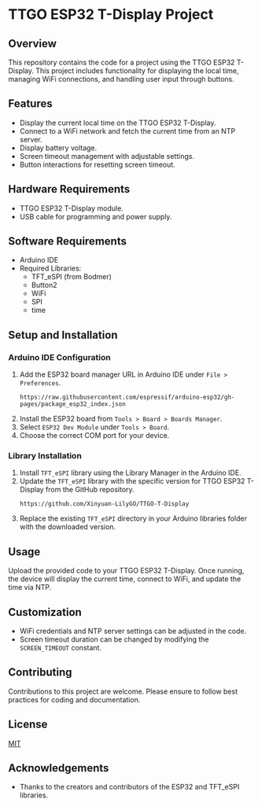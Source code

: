 
# TTGO ESP32 T-Display Project

## Overview
This repository contains the code for a project using the TTGO ESP32 T-Display. This project includes functionality for displaying the local time, managing WiFi connections, and handling user input through buttons.

## Features
- Display the current local time on the TTGO ESP32 T-Display.
- Connect to a WiFi network and fetch the current time from an NTP server.
- Display battery voltage.
- Screen timeout management with adjustable settings.
- Button interactions for resetting screen timeout.

## Hardware Requirements
- TTGO ESP32 T-Display module.
- USB cable for programming and power supply.

## Software Requirements
- Arduino IDE
- Required Libraries:
  - TFT_eSPI (from Bodmer)
  - Button2
  - WiFi
  - SPI
  - time

## Setup and Installation

### Arduino IDE Configuration
1. Add the ESP32 board manager URL in Arduino IDE under `File > Preferences`.
   ```
   https://raw.githubusercontent.com/espressif/arduino-esp32/gh-pages/package_esp32_index.json
   ```
2. Install the ESP32 board from `Tools > Board > Boards Manager`.
3. Select `ESP32 Dev Module` under `Tools > Board`.
4. Choose the correct COM port for your device.

### Library Installation
1. Install `TFT_eSPI` library using the Library Manager in the Arduino IDE.
2. Update the `TFT_eSPI` library with the specific version for TTGO ESP32 T-Display from the GitHub repository.
   ```
   https://github.com/Xinyuan-LilyGO/TTGO-T-Display
   ```
3. Replace the existing `TFT_eSPI` directory in your Arduino libraries folder with the downloaded version.

## Usage
Upload the provided code to your TTGO ESP32 T-Display. Once running, the device will display the current time, connect to WiFi, and update the time via NTP.

## Customization
- WiFi credentials and NTP server settings can be adjusted in the code.
- Screen timeout duration can be changed by modifying the `SCREEN_TIMEOUT` constant.

## Contributing
Contributions to this project are welcome. Please ensure to follow best practices for coding and documentation.

## License
[MIT](https://mit-license.org/)

## Acknowledgements
- Thanks to the creators and contributors of the ESP32 and TFT_eSPI libraries.

